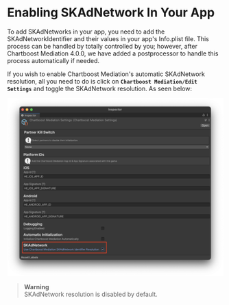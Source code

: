 # Enabling SKAdNetwork In Your App

To add SKAdNetworks in your app, you need to add the SKAdNetworkIdentifier and their values in your app's Info.plist file. This process can be handled by totally controlled by you; however, after Chartboost Mediation 4.0.0, we have added a postprocessor to handle this process automatically if needed. 

If you wish to enable Chartboost Mediation's automatic SKAdNetwork resolution, all you need to do is click on **`Chartboost Mediation/Edit Settings`** and toggle the SKAdNetwork resolution. As seen below: 

![Chartboost Mediation Settings](../images/skadnetwork-toggle.png)

> **Warning** \
> SKAdNetwork resolution is disabled by default.